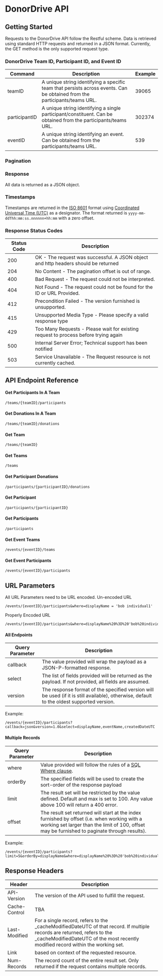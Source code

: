 # DonorDrive API

## Getting Started
Requests to the DonorDrive API follow the Restful scheme. Data is retrieved using standard HTTP requests and returned in a JSON format. Currently, the GET method is the only supported request type.
### DonorDrive Team ID, Participant ID, and Event ID
| Command | Description | Example |
| --- | --- | --- |
| teamID | A unique string identifying a specific team that persists across events. Can be obtained from the participants/teams URL. | 39065 |
| participantID | A unique string identifying a single participant/constituent. Can be obtained from the participants/teams URL. | 302374 |
| eventID |  A unique string identifying an event. Can be obtained from the participants/teams URL. | 539 |
### Pagination
### Response
All data is returned as a JSON object.
### Timestamps
Timestamps are returned in the [ISO 8601](https://en.wikipedia.org/wiki/ISO_8601) format using [Coordinated Universal Time (UTC)](https://en.wikipedia.org/wiki/ISO_8601#Coordinated_Universal_Time_(UTC)) as a designator. The format returned is `yyyy-mm-ddThh:mm:ss.nnnnnn+hh:mm` with a zero offset.
### Response Status Codes
| Status Code | Description |
| --- | --- |
| 200 | OK - The request was successful. A JSON object and http headers should be returned |
| 204 | No Content - The pagination offset is out of range. |
| 400 | Bad Request - The request could not be interpreted. |
| 404 | Not Found - The request could not be found for the ID or URL Provided. |
| 412 | Precondition Failed - The version furnished is unsupported. |
| 415 | Unsupported Media Type - Please specify a valid response type |
| 429 | Too Many Requests - Please wait for existing request to process before trying again |
| 500 | Internal Server Error; Technical support has been notified |
| 503 | Service Unavailable - The Request resource is not currently cached. |
## API Endpoint Reference
#### Get Participants In A Team
```
/teams/{teamID}/participants
```
#### Get Donations In A Team
```
/teams/{teamID}/donations
```
#### Get Team
```
/teams/{teamID}
```
#### Get Teams
```
/teams
```
#### Get Participant Donations
```
/participants/{participantID}/donations
```
#### Get Participant
```
/participants/{participantID}
```
#### Get Participants
```
/participants
```
#### Get Event Teams
```
/events/{eventID}/teams
```
#### Get Event Participants
```
/events/{eventID}/participants
```
## URL Parameters
All URL Parameters need to be URL encoded.
Un-encoded URL
```
/events/{eventID}/participants&where=displayName = 'bob individual1'
```
Properly Encoded URL
```
/events/{eventID}/participants&where=displayName%20%3D%20'bob%20individual1'
```
#### All Endpoints
| Query Parameter | Description |
| --- | --- |
| callback | The value provided will wrap the payload as a JSON-P-formatted response. |
| select | The list of fields provided will be returned as the payload. If not provided, all fields are assumed. |
| version | The response format of the specified version will be used (if it is still available), otherwise, default to the oldest supported version. |
Example:
```
/events/{eventID}/participants?callback=json&version=1.0&select=displayName,eventName,createdDateUTC
```
#### Multiple Records
| Query Parameter | Description |
| --- | --- |
| where | Value provided will follow the rules of a [SQL Where clause](https://www.w3schools.com/sql/sql_where.asp). |
| orderBy | The specified fields will be used to create the sort-order of the response payload |
| limit | The result set will be restricted by the value defined. Default and max is set to 100. Any value above 100 will return a 400 error. |
| offset | The result set returned will start at the index furnished by offset (i.e. when working with a working set larger than the limit of 100, offset may be furnished to paginate through results). |

Example:
```
/events/{eventID}/participants?limit=5&orderBy=displayName&where=displayName%20%3D%20'bob%20individual1'
```
## Response Headers
| Header | Description |
| --- | --- |
| API-Version | The version of the API used to fulfill the request. |
| Cache-Control | TBA |
| Last-Modified | For a single record, refers to the _cacheModifiedDateUTC of that record. If multiple records are returned, refers to the _cacheModifiedDateUTC of the most recently modified record within the working set. |
| Link | based on context of the requested resource. |
| Num-Records | The record count of the entire result set. Only returned if the request contains multiple records. |
